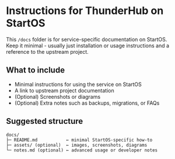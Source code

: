 # Instructions for ThunderHub on StartOS

This `/docs` folder is for service-specific documentation on StartOS.  
Keep it minimal - usually just installation or usage instructions and a reference to the upstream project.

## What to include

- Minimal instructions for using the service on StartOS
- A link to upstream project documentation
- (Optional) Screenshots or diagrams
- (Optional) Extra notes such as backups, migrations, or FAQs

## Suggested structure

```
docs/
├─ README.md           ← minimal StartOS-specific how-to
├─ assets/ (optional)  ← images, screenshots, diagrams
└─ notes.md (optional) ← advanced usage or developer notes
```
